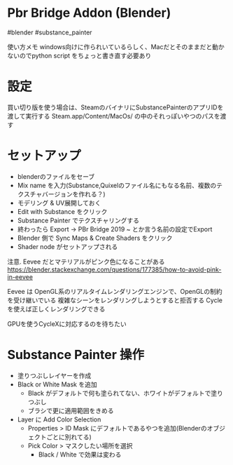 # Pbr Bridge Addon (Blender)

#blender #substance_painter

使い方メモ
windows向けに作られいているらしく、Macだとそのままだと動かないのでpython script をちょっと書き直す必要あり


# 設定

買い切り版を使う場合は、SteamのバイナリにSubstancePainterのアプリIDを渡して実行する
Steam.app/Content/MacOs/
の中のそれっぽいやつのパスを渡す


# セットアップ
- blenderのファイルをセーブ
- Mix name を入力(Substance,Quixelのファイル名にもなる名前、複数のテクスチャバージョンを作れる？)
- モデリング & UV展開しておく
- Edit with Substance をクリック
- Substance Painter でテクスチャリングする
- 終わったら Export -> PBr Bridge 2019 ~ とか言う名前の設定でExport
- Blender 側で Sync Maps & Create Shaders をクリック
- Shader node がセットアップされる

注意. Eevee だとマテリアルがピンク色になることがある
https://blender.stackexchange.com/questions/177385/how-to-avoid-pink-in-eevee

Eevee は OpenGL系のリアルタイムレンダリングエンジンで、OpenGLの制約を受け継いでいる
複雑なシーンをレンダリングしようとすると拒否する
Cycleを使えば正しくレンダリングできる

GPUを使うCycleXに対応するのを待ちたい

# Substance Painter 操作

- 塗りつぶしレイヤーを作成
- Black or White Mask を追加
  - Black がデフォルトで何も塗られてない、ホワイトがデフォルトで塗りつぶし
  - ブラシで更に適用範囲をきめる
- Layer に Add Color Selection
  - Properties > ID Mask にデフォルトであるやつを追加(Blenderのオブジェクトごとに別れてる)
  - Pick Color > マスクしたい場所を選択
    - Black / White で効果は変わる


